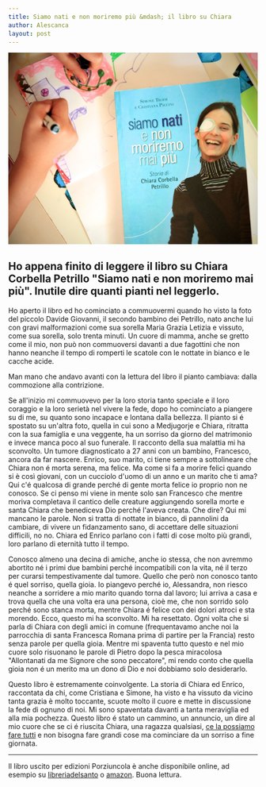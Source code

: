 ```yaml
---
title: Siamo nati e non moriremo più &mdash; il libro su Chiara
author: Alescanca
layout: post
---
```


![](/img/posts/copertina-libro.jpg)


## Ho appena finito di leggere il libro su Chiara Corbella Petrillo "Siamo nati e non moriremo mai più". Inutile dire quanti pianti nel leggerlo. 

Ho aperto il libro ed ho cominciato a commuovermi quando ho visto la foto del piccolo Davide Giovanni, il secondo bambino dei Petrillo, nato anche lui con gravi malformazioni come sua sorella Maria Grazia Letizia e vissuto, come sua sorella, solo trenta minuti. Un cuore di mamma, anche se gretto come il mio, non può non commuoversi davanti a due fagottini che non hanno neanche il tempo di romperti le scatole con le nottate in bianco e le cacche acide.

Man mano che andavo avanti con la lettura del libro il pianto cambiava: dalla commozione alla contrizione. 

Se all'inizio mi commuovevo per la loro storia tanto speciale e il loro coraggio e la loro serietà nel vivere la fede, dopo ho cominciato a piangere su di me, su quanto sono incapace e lontana dalla bellezza. Il pianto si é spostato su un'altra foto, quella in cui sono a Medjugorje e Chiara, ritratta con la sua famiglia e una veggente, ha un sorriso da giorno del matrimonio e invece manca poco al suo funerale. Il racconto della sua malattia mi ha sconvolto. Un tumore diagnosticato a 27 anni con un bambino, Francesco, ancora da far nascere. Enrico, suo marito, ci tiene sempre a sottolineare che Chiara non é morta serena, ma felice. Ma come si fa a morire felici quando si è così giovani, con un cucciolo d'uomo di un anno e un marito che ti ama? Qui c'é qualcosa di grande perché di gente morta felice io proprio non ne conosco. Se ci penso mi viene in mente solo san Francesco che mentre moriva completava il cantico delle creature aggiungendo sorella morte e santa Chiara che benediceva Dio perché l'aveva creata. Che dire? Qui mi mancano le parole. Non si tratta di nottate in bianco, di pannolini da cambiare, di vivere un fidanzamento sano, di accettare delle situazioni difficili, no no. Chiara ed Enrico parlano con i fatti di cose molto più grandi, loro parlano di eternità tutto il tempo.

Conosco almeno una decina di amiche, anche io stessa, che non avremmo abortito né i primi due bambini perché incompatibili con la vita, né il terzo per curarsi tempestivamente dal tumore. Quello che però non conosco tanto é quel sorriso, quella gioia. Io piangevo perché io, Alessandra, non riesco neanche a sorridere a mio marito quando torna dal lavoro; lui arriva a casa e trova quella che una volta era una persona, cioè me, che non sorrido solo perché sono stanca morta, mentre Chiara é felice con dei dolori atroci e sta morendo. Ecco, questo mi ha sconvolto. Mi ha resettato. Ogni volta che si parla di Chiara con degli amici in comune (frequentavamo anche noi la parrocchia di santa Francesca Romana prima di partire per la Francia) resto senza parole per quella gioia. Mentre mi spaventa tutto questo e nel mio cuore solo risuonano le parole di Pietro dopo la pesca miracolosa "Allontanati da me Signore che sono peccatore", mi rendo conto che quella gioia non é un merito ma un dono di Dio e noi dobbiamo solo desiderarlo.

Questo libro è estremamente coinvolgente. La storia di Chiara ed Enrico, raccontata da chi, come Cristiana e Simone, ha visto e ha vissuto da vicino tanta grazia è molto toccante, scuote molto il cuore e mette in discussione la fede di ognuno di noi. Mi sono spaventata davanti a tanta meraviglia ed alla mia pochezza. Questo libro é stato un cammino, un annuncio, un dire al mio cuore che se ci é riuscita Chiara, una ragazza qualsiasi, [ce la possiamo fare tutti](http://5p2p.it/2013/06/12/piccoli-passi-possibili.html) e non bisogna fare grandi cose ma cominciare da un sorriso a fine giornata.

---

Il libro uscito per edizioni Porziuncola è anche disponibile online, ad esempio su [libreriadelsanto](http://www.libreriadelsanto.it/libri/9788827010150/siamo-nati-e-non-moriremo-mai-piu.html)  o [amazon](http://www.amazon.it/gp/product/8827010157/ref=as_li_qf_sp_asin_il_tl?ie=UTF8&camp=3370&creative=23322&creativeASIN=8827010157&linkCode=as2&tag=5pani2pesci-21). Buona lettura.